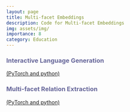 ```yaml
---
layout: page
title: Multi-facet Embeddings
description: Code for Multi-facet Embeddings
img: assets/img/
importance: 8
category: Education
---
```


<p>
    <h3 style="text-align: left; color: #666699">Interactive Language Generation</h3><a href="https://github.com/iesl/interactive_LM">(PyTorch and python)</a>
</p>
<p>
    <h3 style="text-align: left; color: #666699">Multi-facet Relation Extraction</h3> <a href="https://github.com/rohanpaul11/multifacet-re">(PyTorch and python)</a>
</p>